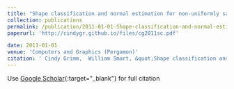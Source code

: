 ```yaml
---
title: "Shape classification and normal estimation for non-uniformly sampled, noisy point data"
collection: publications
permalink: /publication/2011-01-01-Shape-classification-and-normal-estimation-for-non-uniformly-sampled-noisy-point-data
paperurl: 'http://cindygr.github.io/files/cg2011sc.pdf'

date: 2011-01-01
venue: 'Computers and Graphics (Pergamon)'
citation: ' Cindy Grimm,  William Smart, &quot;Shape classification and normal estimation for non-uniformly sampled, noisy point data.&quot; Computers and Graphics (Pergamon), 2011.'
---
```

Use [Google Scholar](https://scholar.google.com/scholar?q=Shape+classification+and+normal+estimation+for+non+uniformly+sampled,+noisy+point+data){:target="_blank"} for full citation